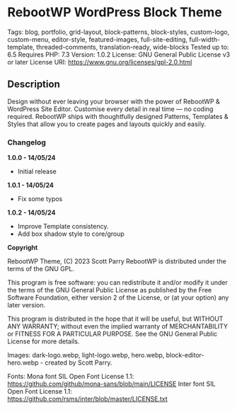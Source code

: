 # RebootWP WordPress Block Theme
Tags: blog, portfolio, grid-layout, block-patterns, block-styles, custom-logo, custom-menu, editor-style, featured-images, full-site-editing, full-width-template, threaded-comments, translation-ready, wide-blocks
Tested up to: 6.5
Requires PHP: 7.3
Version: 1.0.2
License: GNU General Public License v3 or later
License URI: https://www.gnu.org/licenses/gpl-2.0.html

## Description

Design without ever leaving your browser with the power of RebootWP & WordPress Site Editor. Customise every detail in real time — no coding required. RebootWP ships with thoughtfully designed Patterns, Templates & Styles that allow you to create pages and layouts quickly and easily.

### Changelog

**1.0.0 - 14/05/24**
* Initial release

**1.0.1 - 14/05/24**
* Fix some typos

**1.0.2 - 14/05/24**
* Improve Template consistency.
* Add box shadow style to core/group

**Copyright**

RebootWP Theme, (C) 2023 Scott Parry
RebootWP is distributed under the terms of the GNU GPL.

This program is free software: you can redistribute it and/or modify
it under the terms of the GNU General Public License as published by
the Free Software Foundation, either version 2 of the License, or
(at your option) any later version.

This program is distributed in the hope that it will be useful,
but WITHOUT ANY WARRANTY; without even the implied warranty of
MERCHANTABILITY or FITNESS FOR A PARTICULAR PURPOSE. See the
GNU General Public License for more details.

Images: 
dark-logo.webp, light-logo.webp, hero.webp, block-editor-hero.webp - created by Scott Parry.

Fonts:
Mona font SIL Open Font License 1.1: https://github.com/github/mona-sans/blob/main/LICENSE
Inter font SIL Open Font License 1.1: https://github.com/rsms/inter/blob/master/LICENSE.txt